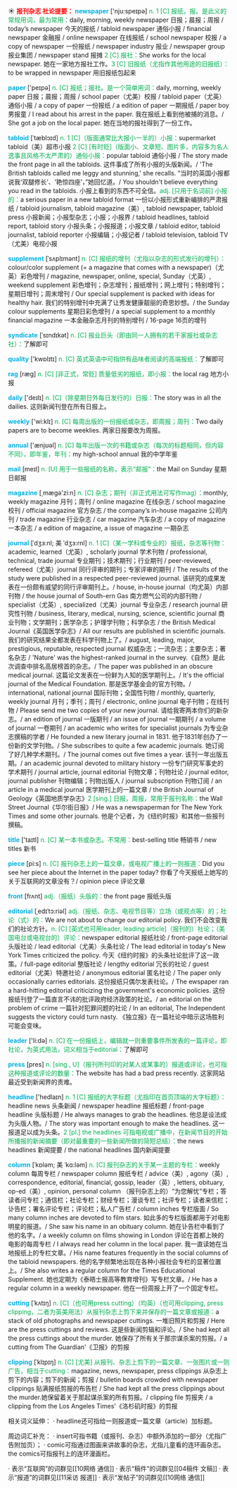 ☀ <font color="red">**报刊杂志 社论提要：**</font>
<font color="sky blue">**newspaper**</font> ['nju:speɪpə] 
<font color="#00b050">n. 1 [C] 报纸，报。是此义的常规用词，最为常用：</font>daily, morning, weekly newspaper 日报；晨报；周报 / today’s newspaper 今天的报纸 / tabloid newspaper 通俗小报 / financial newspaper 金融报 / online newspaper 在线报纸 / school newspaper 校报 / a copy of newspaper 一份报纸 / newspaper industry 报业 / newspaper group 报业集团 / newspaper stand 报摊 <font color="#00b050">2 [C] 报社：</font>She works for the local newspaper. 她在一家地方报社工作。<font color="#00b050">3 [C] 旧报纸（尤指作其他用途的旧报纸）：</font>to be wrapped in newspaper 用旧报纸包起来

<font color="sky blue">**paper**</font> ['peɪpə] 
<font color="#00b050">n. [C] 报纸；报社。是一个简单用词：</font>daily, morning, weekly paper 日报；晨报；周报 / school paper（尤美）校报 / tabloid paper（尤英）通俗小报 / a copy of paper 一份报纸 / a edition of paper 一期报纸 / paper boy 男报童 / I read about his arrest in the paper. 我在报纸上看到他被捕的消息。/ She got a job on the local paper. 她在当地的报社得到了一份工作。
                            
<font color="sky blue">**tabloid**</font> [ˈtæblɔɪd]
<font color="#00b050">n. 1 [C]（版面通常比大报小一半的）小报：</font>supermarket tabloid（美）超市小报 <font color="#00b050">2 [C] [有时贬]（版面小、文章短、图片多，内容多为名人逸事且风格不太严肃的）通俗小报：</font>popular tabloid 通俗小报 / The story made the front page in all the tabloids. 这件事成了所有小报的头版新闻。/ 'The British tabloids called me leggy and stunning,' she recalls. “当时的英国小报都说我‘双腿修长’、‘艳惊四座’，”她回忆道。/ You shouldn't believe everything you read in the tabloids. 小报上看到的东西不可全信。<font color="#00b050">adj. [只用于名词前] 小报的：</font>a serious paper in a new tabloid format 一份以小报形式重新编排的严肃报纸 / tabloid journalism, tabloid magazine（美）, tabloid newspaper, tabloid press 小报新闻；小报型杂志；小报；小报界 / tabloid headlines, tabloid report, tabloid story 小报头条；小报报道；小报文章 / tabloid editor, tabloid journalist, tabloid reporter 小报编辑；小报记者 / tabloid television, tabloid TV（尤美）电视小报

<font color="sky blue">**supplement**</font> [ˈsʌplɪmənt]
<font color="#00b050">n. [C] 报纸的增刊（尤指以杂志的形式发行的增刊）：</font>colour/color supplement (= a magazine that comes with a newspaper)（尤英）彩色增刊 / magazine, newspaper, online, special, Sunday（尤英）, weekend supplement 彩色增刊；杂志增刊；报纸增刊；网上增刊；特别增刊；星期日增刊；周末增刊 / Our special supplement is packed with ideas for healthy hair. 我们的特别增刊中充满了让秀发健康靓丽的奇思妙想。/ the Sunday colour supplements 星期日彩色增刊 / a special supplement to a monthly financial magazine 一本金融杂志月刊的特别增刊 / 16-page 16页的增刊
 
<font color="sky blue">**syndicate**</font> [ˈsɪndɪkət]
<font color="#00b050">n. [C] 报业巨头（即由同一人拥有的若干家报社或杂志社）：</font>了解即可

<font color="sky blue">**quality**</font> ['kwɒlɪtɪ] 
<font color="#00b050">n. [C] 英式英语中可指供有品味者阅读的高端报纸：</font>了解即可

<font color="sky blue">**rag**</font> [ræɡ] 
<font color="#00b050">n. [C] [非正式，常贬] 质量低劣的报纸，即小报：</font>the local rag 地方小报

<font color="sky blue">**daily**</font> ['deɪlɪ] 
<font color="#00b050">n. [C]（除星期日外每日发行的）日报：</font>The story was in all the dailies. 这则新闻刊登在所有日报上。

<font color="sky blue">**weekly**</font> ['wi:klɪ] 
<font color="#00b050">n. [C] 每周出版的一份报纸或杂志，即周报；周刊：</font>Two daily papers are to become weeklies. 两家日报要改为周报。

<font color="sky blue">**annual**</font> ['ænjʊəl] 
<font color="#00b050">n. [C] 每年出版一次的书籍或杂志（每次的标题相同，但内容不同），即年鉴，年刊：</font>my high-school annual 我的中学年鉴

<font color="sky blue">**mail**</font> [meɪl] 
<font color="#00b050">n. [U] 用于一些报纸的名称，表示“邮报”：</font>the Mail on Sunday 星期日邮报

<font color="sky blue">**magazine**</font> [͵mæɡə'zi:n] 
<font color="#00b050">n. [C] 杂志；期刊（非正式用法可写作mag）：</font>monthly, weekly magazine 月刊；周刊 / online magazine 在线杂志 / school magazine 校刊 / official magazine 官方杂志 / the company’s in-house magazine 公司内刊 / trade magazine 行业杂志 / car magazine 汽车杂志 / a copy of magazine 一本杂志 / a edition of magazine, a issue of magazine 一期杂志
           
<font color="sky blue">**journal**</font> [ˈdʒɜ:nl; 美 ˈdʒɜ:rnl]
<font color="#00b050">n. 1 [C]（某一学科或专业的）报纸，杂志等刊物：</font>academic, learned（尤英）, scholarly journal 学术刊物 / professional, technical, trade journal 专业期刊；技术期刊；行业期刊 / peer-reviewed, refereed（尤美）journal 同行评审的期刊；专家评审的期刊 / The results of the study were published in a respected peer-reviewed journal. 该研究的成果发表在一份颇有威望的同行评审期刊上。/ house, in-house journal（均尤英）内部刊物 / the house journal of South-ern Gas 南方燃气公司的内部刊物 / specialist（尤英）, specialized（尤美）journal 专业杂志 / research journal 研究性刊物 / business, literary, medical, nursing, science, scientific journal 商业刊物；文学期刊；医学杂志；护理学刊物；科学杂志 / the British Medical Journal《英国医学杂志》/ All our results are published in scientific journals. 我们的研究结果全都发表在科学刊物上了。/ august, leading, major, prestigious, reputable, respected journal 权威杂志；一流杂志；主要杂志；著名杂志 / 'Nature' was the highest-ranked journal in the survey.《自然》是此次调查中排名高居榜首的杂志。/ The paper was published in an obscure medical journal. 这篇论文发表在一份鲜为人知的医学期刊上。/ It's the official journal of the Medical Foundation. 那是医学基金会的官方刊物。/ international, national journal 国际刊物；全国性刊物 / monthly, quarterly, weekly journal 月刊；季刊；周刊 / electronic, online journal 电子刊物；在线刊物 / Please send me two copies of your new journal. 请给我寄两本你们的新杂志。/ an edition of journal 一版期刊 / an issue of journal 一期期刊 / a volume of journal 一卷期刊 / an academic who writes for specialist journals 为专业杂志撰稿的学者 / He founded a new literary journal in 1831. 他于1831年创办了一份新的文学刊物。/ She subscribes to quite a few academic journals. 她订阅了好几种学术期刊。/ The journal comes out five times a year. 该刊一年出版五期。/ an academic journal devoted to military history 一份专门研究军事史的学术期刊 / journal article, journal editorial 刊物文章；刊物社论 / journal editor, journal publisher 刊物编辑；刊物出版人 / journal subscription 刊物订阅 / an article in a medical journal 医学期刊上的一篇文章 / the British Journal of Geology《英国地质学杂志》<font color="#00b050">2 [sing.] 日报，周报，常用于报刊名称：</font>the Wall Street Journal《华尔街日报》/ He was a newspaperman for The New York Times and some other journals. 他是个记者，为《纽约时报》和其他一些报刊撰稿。

<font color="sky blue">**title**</font> ['taɪtl] 
<font color="#00b050">n. [C] 某一本书或杂志。不常用：</font>best-selling title 畅销书 / new titles 新书

<font color="sky blue">**piece**</font> [pi:s] 
<font color="#00b050">n. [C] 报刊杂志上的一篇文章，或电视广播上的一则报道：</font>Did you see her piece about the Internet in the paper today? 你看了今天报纸上她写的关于互联网的文章没有？/ opinion piece 评论文章

<font color="sky blue">**front**</font> [frʌnt] 
<font color="#00b050">adj.（报纸）头版的：</font>the front page 报纸头版
           
<font color="sky blue">**editorial**</font> [ˌedɪˈtɔ:riəl]
<font color="#00b050">adj.（报纸、杂志、电视节目等）立场（或观点等）的；社论（式）的：</font>We are not about to change our editorial policy. 我们不会改变我们的社论方针。<font color="#00b050">n. [C] [英式也可用leader, leading article]（报刊的）社论；（美国电台或电视台的）评论：</font>newspaper editorial 报纸社论 / front-page editorial 头版社论 / lead editorial（尤美）头条社论 / The lead editorial in today's New York Times criticized the policy. 今天《纽约时报》的头条社论批评了这一政策。/ full-page editorial 整版社论 / lengthy editorial 冗长的社论 / guest editorial（尤美）特邀社论 / anonymous editorial 匿名社论 / The paper only occasionally carries editorials. 这份报纸只偶尔发表社论。/ The ewspaper ran a hard-hitting editorial criticizing the government's economic policies. 这份报纸刊登了一篇直言不讳的批评政府经济政策的社论。/ an editorial on the problem of crime 一篇针对犯罪问题的社论 / In an editorial, The Independent suggests the victory could turn nasty. 《独立报》在一篇社论中暗示这场胜利可能会变味。

<font color="sky blue">**leader**</font> ['li:də] 
<font color="#00b050">n. [C] 在一份报纸上，编辑就一则重要事件所发表的一篇评论，即社论，为英式用法，词义相当于editorial：</font>了解即可

<font color="sky blue">**press**</font> [pres] 
<font color="#00b050">n. [sing., U]（报刊所刊印的对某人或某事的）报道或评论，也可指这种报道或评论的数量：</font>The website has had a bad press recently. 这家网站最近受到新闻界的责难。

<font color="sky blue">**headline**</font> ['hedlaɪn] 
<font color="#00b050">n. 1 [C] 报纸的大字标题（尤指印在首页顶端的大字标题）：</font>headline news 头条新闻 / newspaper headline 报纸标题 / front-page headline 头版标题 / He always manages to grab the headlines. 他总是设法成为头版人物。/ The story was important enough to make the headlines. 这一报道足以成为头条。<font color="#00b050">2 [pl.] the headlines 可指电视或广播中，在新闻节目的开始所播报的新闻摘要（即对最重要的一些新闻所做的简短总结）：</font>the news headlines 新闻提要 / the national headlines 国内新闻提要
           
<font color="sky blue">**column**</font> [ˈkɒləm; 美 ˈkɑ:ləm]
<font color="#00b050">n. [C] 报刊杂志的关于某一主题的专栏：</font>weekly column 每周专栏 / newspaper column 报纸专栏 / advice（美）, agony（英）, correspondence, editorial, financial, gossip, leader（英）, letters, obituary, op-ed（美）, opinion, personal column （报刊杂志上的）“为您解忧”专栏；答读者问专栏；通信栏；社论专栏；财经专栏；漫谈专栏；社评专栏；读者来信栏；讣告栏；署名评论专栏；评论栏；私人广告栏 / column inches 专栏版面 / So many column inches are devoted to film stars. 如此多的专栏版面都用于对电影明星的报道。/ She saw his name in an obituary column. 她在讣告栏中看到了他的名字。/ a weekly column on films showing in London 评论在首都上映的电影的每周专栏 / I always read her column in the local paper. 我一直读她在当地报纸上的专栏文章。/ His name features frequently in the social columns of the tabloid newspapers. 他的名字频繁地出现在各种小报社会专栏的显著位置上。/ She also writes a regular column for the Times Educational Supplement. 她也定期为《泰晤士报高等教育增刊》写专栏文章。/ He has a regular column in a weekly newspaper. 他在一份周报上开了一个固定专栏。
           
<font color="sky blue">**cutting**</font> [ˈkʌtɪŋ]
<font color="#00b050">n. [C]（也可用press cutting）（均英）（也可用clipping, press clipping，二者为英美用法）从报刊杂志上剪下来并保存的一篇文章或报道：</font>a stack of old photographs and newspaper cuttings. 一堆旧照片和剪报 / Here are the press cuttings and reviews. 这是些新闻剪辑和评论。/ She had kept all the press cuttings about the murder. 她保存了所有关于那宗谋杀案的剪报。/ a cutting from The Guardian'《卫报》的剪报

<font color="sky blue">**clipping**</font> [ˈklɪpɪŋ]
<font color="#00b050">n. [C] [尤美] 从报刊、杂志上剪下的一篇文章、一张图片或一则广告，相当于cutting：</font>magazine, news, newspaper, press clippings 从杂志上剪下的内容；剪下的新闻；剪报 / bulletin boards crowded with newspaper clippings 贴满报纸剪报的布告栏 / She had kept all the press clippings about the murder.她保留着关于那起谋杀案的所有剪报。/ clipping file 剪报夹 / a clipping from the Los Angeles Times'《洛杉矶时报》的剪报

相关词义延伸：
· headline还可指给一则报道或一篇文章（article）加标题。

周边词汇补充：
· insert可指书籍（或报刊、杂志）中额外添加的一部分（尤指广告附加页）；
· comic可指通过图画来讲故事的杂志，尤指儿童看的连环画杂志。the comics可指报刊上的连环漫画栏。

· 表示“互联网”的词群见[[10网络 通信]]
· 表示“稿件”的词群见[[04稿件 文稿]]
· 表示“报道”的词群见[[11采访 报道]]
· 表示“发帖子”的词群见[[10网络 通信]]
